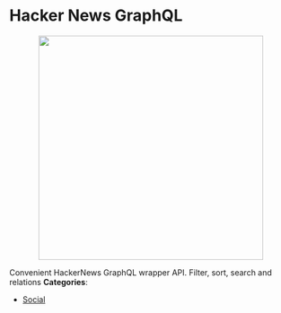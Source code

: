 # Hacker News GraphQL

<p align="center">
    <img width="400" src="https://raw.githubusercontent.com/awesome-apis/awesome-apis/apis/hacker-news-graphql/logo_256x256.png" />
</p>


Convenient HackerNews GraphQL wrapper API.  Filter, sort, search and relations
**Categories**:

- [Social](https://github/awesome-apis/awesome-apis#social)



